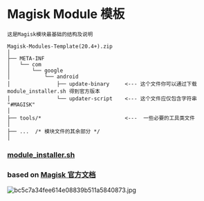 # Magisk Module 模板

`这是Magisk模块最基础的结构及说明`
```
Magisk-Modules-Template(20.4+).zip
│
├── META-INF
│   └── com
│       └── google
│           └── android
│               ├── update-binary     <--- 这个文件你可以通过下载 module_installer.sh 得到官方版本
│               └── updater-script    <--- 这个文件应仅包含字符串 "#MAGISK"
│
├── tools/*                           <---  一些必要的工具类文件
│
├── ...  /* 模块文件的其余部分 */
│
```
### [module_installer.sh](https://github.com/topjohnwu/Magisk/blob/master/scripts/module_installer.sh)
### based on [Magisk 官方文档](https://topjohnwu.github.io/Magisk/guides.html)
![bc5c7a34fee614e08839b511a5840873.jpg](https://i.loli.net/2020/01/30/fOFvI2o9KXqEkJr.jpg)
